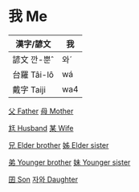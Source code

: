 # 我 Me

漢字/諺文 | 我
--- | ---
諺文 깐-뿐ˆ | 와ˊ
台羅 Tâi-lô | wá
戴字 Taiji | wa4




[父 Father](member2.md)	[母 Mother](member3.md)

[尪 Husband](member17.md)	[某 Wife](member18.md)

[兄 Elder brother](member4.md)	[姊 Elder sister](member5.md)

[弟 Younger brother](member6.md)	[妹 Younger sister](member7.md)

[囝 Son](member19.md)	[자와 Daughter](member20.md)

